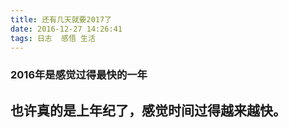 ```yaml
---
title: 还有几天就要2017了
date: 2016-12-27 14:26:41
tags: 日志  感悟 生活
---
```


### 2016年是感觉过得最快的一年
也许真的是上年纪了，感觉时间过得越来越快。
-------------

